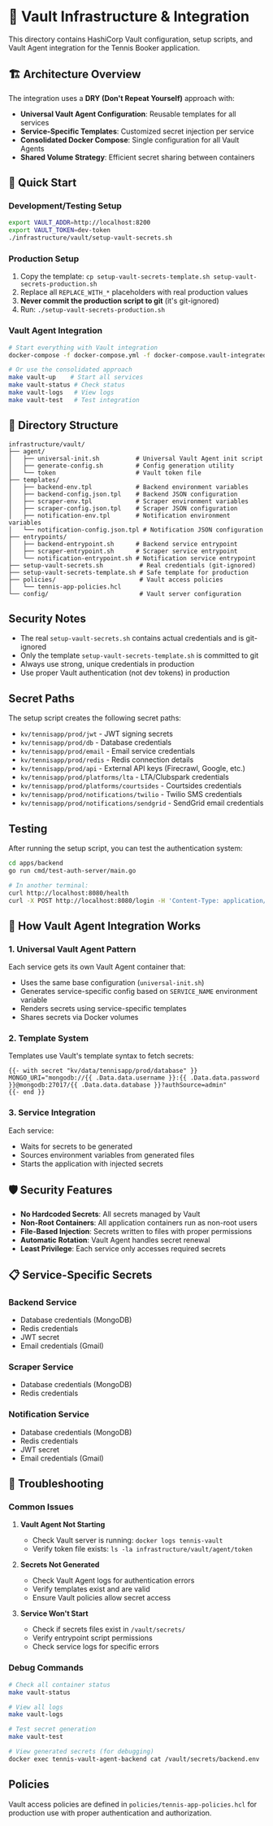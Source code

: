 # 🔐 Vault Infrastructure & Integration

This directory contains HashiCorp Vault configuration, setup scripts, and Vault Agent integration for the Tennis Booker application.

## 🏗️ Architecture Overview

The integration uses a **DRY (Don't Repeat Yourself)** approach with:

- **Universal Vault Agent Configuration**: Reusable templates for all services
- **Service-Specific Templates**: Customized secret injection per service
- **Consolidated Docker Compose**: Single configuration for all Vault Agents
- **Shared Volume Strategy**: Efficient secret sharing between containers

## 🚀 Quick Start

### Development/Testing Setup
```bash
export VAULT_ADDR=http://localhost:8200
export VAULT_TOKEN=dev-token
./infrastructure/vault/setup-vault-secrets.sh
```

### Production Setup
1. Copy the template: `cp setup-vault-secrets-template.sh setup-vault-secrets-production.sh`
2. Replace all `REPLACE_WITH_*` placeholders with real production values
3. **Never commit the production script to git** (it's git-ignored)
4. Run: `./setup-vault-secrets-production.sh`

### Vault Agent Integration
```bash
# Start everything with Vault integration
docker-compose -f docker-compose.yml -f docker-compose.vault-integrated.yml up -d

# Or use the consolidated approach
make vault-up    # Start all services
make vault-status # Check status
make vault-logs   # View logs
make vault-test   # Test integration
```

## 📁 Directory Structure

```
infrastructure/vault/
├── agent/
│   ├── universal-init.sh          # Universal Vault Agent init script
│   ├── generate-config.sh         # Config generation utility
│   └── token                      # Vault token file
├── templates/
│   ├── backend-env.tpl            # Backend environment variables
│   ├── backend-config.json.tpl    # Backend JSON configuration
│   ├── scraper-env.tpl            # Scraper environment variables
│   ├── scraper-config.json.tpl    # Scraper JSON configuration
│   ├── notification-env.tpl       # Notification environment variables
│   └── notification-config.json.tpl # Notification JSON configuration
├── entrypoints/
│   ├── backend-entrypoint.sh      # Backend service entrypoint
│   ├── scraper-entrypoint.sh      # Scraper service entrypoint
│   └── notification-entrypoint.sh # Notification service entrypoint
├── setup-vault-secrets.sh          # Real credentials (git-ignored)
├── setup-vault-secrets-template.sh # Safe template for production
├── policies/                       # Vault access policies
│   └── tennis-app-policies.hcl
└── config/                         # Vault server configuration
```

## Security Notes

- The real `setup-vault-secrets.sh` contains actual credentials and is git-ignored
- Only the template `setup-vault-secrets-template.sh` is committed to git
- Always use strong, unique credentials in production
- Use proper Vault authentication (not dev tokens) in production

## Secret Paths

The setup script creates the following secret paths:

- `kv/tennisapp/prod/jwt` - JWT signing secrets
- `kv/tennisapp/prod/db` - Database credentials
- `kv/tennisapp/prod/email` - Email service credentials
- `kv/tennisapp/prod/redis` - Redis connection details
- `kv/tennisapp/prod/api` - External API keys (Firecrawl, Google, etc.)
- `kv/tennisapp/prod/platforms/lta` - LTA/Clubspark credentials
- `kv/tennisapp/prod/platforms/courtsides` - Courtsides credentials
- `kv/tennisapp/prod/notifications/twilio` - Twilio SMS credentials
- `kv/tennisapp/prod/notifications/sendgrid` - SendGrid email credentials

## Testing

After running the setup script, you can test the authentication system:

```bash
cd apps/backend
go run cmd/test-auth-server/main.go

# In another terminal:
curl http://localhost:8080/health
curl -X POST http://localhost:8080/login -H 'Content-Type: application/json' -d '{"username":"testuser","password":"testpass"}'
```

## 🔧 How Vault Agent Integration Works

### 1. Universal Vault Agent Pattern

Each service gets its own Vault Agent container that:
- Uses the same base configuration (`universal-init.sh`)
- Generates service-specific config based on `SERVICE_NAME` environment variable
- Renders secrets using service-specific templates
- Shares secrets via Docker volumes

### 2. Template System

Templates use Vault's template syntax to fetch secrets:

```hcl
{{- with secret "kv/data/tennisapp/prod/database" }}
MONGO_URI="mongodb://{{ .Data.data.username }}:{{ .Data.data.password }}@mongodb:27017/{{ .Data.data.database }}?authSource=admin"
{{- end }}
```

### 3. Service Integration

Each service:
- Waits for secrets to be generated
- Sources environment variables from generated files
- Starts the application with injected secrets

## 🛡️ Security Features

- **No Hardcoded Secrets**: All secrets managed by Vault
- **Non-Root Containers**: All application containers run as non-root users
- **File-Based Injection**: Secrets written to files with proper permissions
- **Automatic Rotation**: Vault Agent handles secret renewal
- **Least Privilege**: Each service only accesses required secrets

## 📋 Service-Specific Secrets

### Backend Service
- Database credentials (MongoDB)
- Redis credentials
- JWT secret
- Email credentials (Gmail)

### Scraper Service
- Database credentials (MongoDB)
- Redis credentials

### Notification Service
- Database credentials (MongoDB)
- Redis credentials
- JWT secret
- Email credentials (Gmail)

## 🚨 Troubleshooting

### Common Issues

1. **Vault Agent Not Starting**
   - Check Vault server is running: `docker logs tennis-vault`
   - Verify token file exists: `ls -la infrastructure/vault/agent/token`

2. **Secrets Not Generated**
   - Check Vault Agent logs for authentication errors
   - Verify templates exist and are valid
   - Ensure Vault policies allow secret access

3. **Service Won't Start**
   - Check if secrets files exist in `/vault/secrets/`
   - Verify entrypoint script permissions
   - Check service logs for specific errors

### Debug Commands

```bash
# Check all container status
make vault-status

# View all logs
make vault-logs

# Test secret generation
make vault-test

# View generated secrets (for debugging)
docker exec tennis-vault-agent-backend cat /vault/secrets/backend.env
```

## Policies

Vault access policies are defined in `policies/tennis-app-policies.hcl` for production use with proper authentication and authorization. 